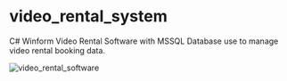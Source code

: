 # video_rental_system
C# Winform Video Rental Software with MSSQL Database use  to manage video rental booking data.

![video_rental_software](https://user-images.githubusercontent.com/49578319/213897810-73966044-15fd-4a23-ae2f-1e397c8f7fcc.png)
